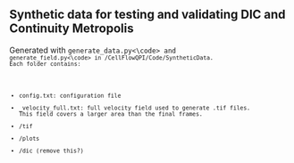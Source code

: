 ## Synthetic data for testing and validating DIC and Continuity Metropolis

Generated with <code>generate_data.py<\code> and <code>generate_field.py<\code> in /CellFlowQPI/Code/SyntheticData.
Each folder contains:
- config.txt: configuration file
- _velocity_full.txt: full velocity field used to generate .tif files. This field covers a larger area than the final frames.
- /tif
- /plots
- /dic (remove this?)
